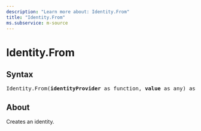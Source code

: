```yaml
---
description: "Learn more about: Identity.From"
title: "Identity.From"
ms.subservice: m-source
---
```

# Identity.From

## Syntax

<pre>
Identity.From(<b>identityProvider</b> as function, <b>value</b> as any) as record
</pre>

## About

Creates an identity.
